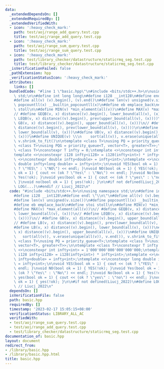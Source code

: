 ```yaml
---
data:
  _extendedDependsOn: []
  _extendedRequiredBy: []
  _extendedVerifiedWith:
  - icon: ':heavy_check_mark:'
    path: test/aoj/range_add_query.test.cpp
    title: test/aoj/range_add_query.test.cpp
  - icon: ':heavy_check_mark:'
    path: test/aoj/range_sum_query.test.cpp
    title: test/aoj/range_sum_query.test.cpp
  - icon: ':heavy_check_mark:'
    path: test/library_checker/datastructure/staticrmq_seg.test.cpp
    title: test/library_checker/datastructure/staticrmq_seg.test.cpp
  _isVerificationFailed: false
  _pathExtension: hpp
  _verificationStatusIcon: ':heavy_check_mark:'
  attributes:
    links: []
  bundledCode: "#line 1 \"basic.hpp\"\n#include <bits/stdc++.h>\n\nusing namespace\
    \ std;\n\n#define int long long\n#define i128 __int128\n#define endl \"\\n\"\n\
    #define all(v) (v).begin(), (v).end()\n#define len(v) unsigned(v.size())\n#define\
    \ popcountll(x) __builtin_popcountll(x)\n#define eb emplace_back\n#define stoi\
    \ stoll\n\n#define MIN(v) *min_element(all(v))\n#define MAX(v) *max_element(all(v))\n\
    // #define GEQB(v, x) distance((v).begin(), lower_bound(all(v), (x)))\n// #define\
    \ LEQB(v, x) distance((v).begin(), prev(upper_bound(all(v), (x))))\n// #define\
    \ GB(v, x) distance((v).begin(), upper_bound(all(v), (x)))\n// #define LB(v, x)\
    \ distance((v).begin(), prev(lower_bound(all(v), (x))))\n\n#define LB(v, x) distance((v).begin(),\
    \ lower_bound(all(v), (x)))\n#define UB(v, x) distance((v).begin(), upper_bound(all(v),\
    \ (x)))\n#define UNIQUE(v) \\\n    sort(all(v)), v.erase(unique(all(v)), v.end()),\
    \ v.shrink_to_fit()\n\ntemplate <class T>\nusing PQ = priority_queue<T>;\ntemplate\
    \ <class T>\nusing PQG = priority_queue<T, vector<T>, greater<T>>;\n\ntemplate\
    \ <class T>\nconstexpr T infty = 0;\ntemplate <>\nconstexpr int infty<int> = 1'000'000'000'000'000'000;\n\
    template <>\nconstexpr i128 infty<i128> = i128(infty<int>) * infty<int>;\ntemplate\
    \ <>\nconstexpr double infty<double> = infty<int>;\ntemplate <>\nconstexpr long\
    \ double infty<long double> = infty<int>;\n\nvoid YES(bool ok = 1) { cout << (ok\
    \ ? \"YES\" : \"NO\") << endl; }\nvoid NO(bool ok = 1) { YES(!ok); }\nvoid Yes(bool\
    \ ok = 1) { cout << (ok ? \"Yes\" : \"No\") << endl; }\nvoid No(bool ok = 1) {\
    \ Yes(!ok); }\nvoid yes(bool ok = 1) { cout << (ok ? \"yes\" : \"no\") << endl;\
    \ }\nvoid no(bool ok = 1) { yes(!ok); }\n\n#if not defined(Liucj_2022)\n#define\
    \ LOG(...)\n#endif // Liucj_2022\n"
  code: "#include <bits/stdc++.h>\n\nusing namespace std;\n\n#define int long long\n\
    #define i128 __int128\n#define endl \"\\n\"\n#define all(v) (v).begin(), (v).end()\n\
    #define len(v) unsigned(v.size())\n#define popcountll(x) __builtin_popcountll(x)\n\
    #define eb emplace_back\n#define stoi stoll\n\n#define MIN(v) *min_element(all(v))\n\
    #define MAX(v) *max_element(all(v))\n// #define GEQB(v, x) distance((v).begin(),\
    \ lower_bound(all(v), (x)))\n// #define LEQB(v, x) distance((v).begin(), prev(upper_bound(all(v),\
    \ (x))))\n// #define GB(v, x) distance((v).begin(), upper_bound(all(v), (x)))\n\
    // #define LB(v, x) distance((v).begin(), prev(lower_bound(all(v), (x))))\n\n\
    #define LB(v, x) distance((v).begin(), lower_bound(all(v), (x)))\n#define UB(v,\
    \ x) distance((v).begin(), upper_bound(all(v), (x)))\n#define UNIQUE(v) \\\n \
    \   sort(all(v)), v.erase(unique(all(v)), v.end()), v.shrink_to_fit()\n\ntemplate\
    \ <class T>\nusing PQ = priority_queue<T>;\ntemplate <class T>\nusing PQG = priority_queue<T,\
    \ vector<T>, greater<T>>;\n\ntemplate <class T>\nconstexpr T infty = 0;\ntemplate\
    \ <>\nconstexpr int infty<int> = 1'000'000'000'000'000'000;\ntemplate <>\nconstexpr\
    \ i128 infty<i128> = i128(infty<int>) * infty<int>;\ntemplate <>\nconstexpr double\
    \ infty<double> = infty<int>;\ntemplate <>\nconstexpr long double infty<long double>\
    \ = infty<int>;\n\nvoid YES(bool ok = 1) { cout << (ok ? \"YES\" : \"NO\") <<\
    \ endl; }\nvoid NO(bool ok = 1) { YES(!ok); }\nvoid Yes(bool ok = 1) { cout <<\
    \ (ok ? \"Yes\" : \"No\") << endl; }\nvoid No(bool ok = 1) { Yes(!ok); }\nvoid\
    \ yes(bool ok = 1) { cout << (ok ? \"yes\" : \"no\") << endl; }\nvoid no(bool\
    \ ok = 1) { yes(!ok); }\n\n#if not defined(Liucj_2022)\n#define LOG(...)\n#endif\
    \ // Liucj_2022\n"
  dependsOn: []
  isVerificationFile: false
  path: basic.hpp
  requiredBy: []
  timestamp: '2023-02-17 15:05:15+08:00'
  verificationStatus: LIBRARY_ALL_AC
  verifiedWith:
  - test/aoj/range_sum_query.test.cpp
  - test/aoj/range_add_query.test.cpp
  - test/library_checker/datastructure/staticrmq_seg.test.cpp
documentation_of: basic.hpp
layout: document
redirect_from:
- /library/basic.hpp
- /library/basic.hpp.html
title: basic.hpp
---
```

